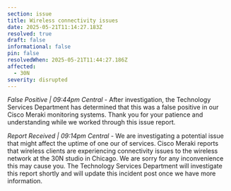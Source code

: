 ```yaml
---
section: issue
title: Wireless connectivity issues
date: 2025-05-21T11:14:27.183Z
resolved: true
draft: false
informational: false
pin: false
resolvedWhen: 2025-05-21T11:44:27.186Z
affected:
  - 30N
severity: disrupted
---
```

*False Positive | 09:44pm Central* - After investigation, the Technology Services Department has determined that this was a false positive in our Cisco Meraki monitoring systems. Thank you for your patience and understanding while we worked through this issue report.

*Report Received | 09:14pm Central* - We are investigating a potential issue that might affect the uptime of one our of services. Cisco Meraki reports that wireless clients are experiencing connectivity issues to the wireless network at the 30N studio in Chicago. We are sorry for any inconvenience this may cause you. The Technology Services Department will investigate this report shortly and will update this incident post once we have more information.